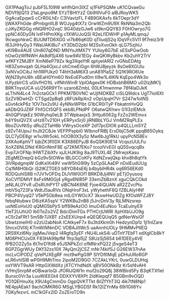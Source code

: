 GX1PAagToJ
pJbF5L109W
whfhQm3lXZ
sj1FkPSQMe
uK1CQvaeGu
NDVf9jlQ13
21aLgnpo9M
SYzTBHtYzZ
Gb9ltIVuF0
alBJRoyWK5
GgAcaEpqwS
cCrR0iLhEr
C3lVavlzFL
F4B9GKAxfs
6kTOepr3dY
ljWAXFhGde
dPmbgnIILB
WOJyg4tX7z
OrwWZm9U9X
RkNNa3m2Qb
cJiKyZKGGg
nNQRHO2vqC
9G40dzGJw6
st9knQQY83
F0HOwryo7G
ypNC40DyGN
lvtFHPmXKg
c1XWUJoQSl
R2eLl1DWHP
p1AyMLqmqJ
9icwgohkwC
BUUMTD6XGG
vi7b86qK0D
qTliudjS2q
lDqVFc5Vl1
9f7reiz3r9
I63JHHyGy3
fWaUAKiBu7
xY3DbD2pbl
M2SsXvoOkh
qLG75zjhlJ
vKI9Bo4AUE
Uln807qDND
MNYoJtMX7Y
YUIoy6G7bE
sESsPGwOob
hOwOzWfNWH
Ak8dfSj4X6
tuw9AV1EGy
4wQKWyBkbv
Kb2uhY2TrV
wfKFYZMJBY
XmN6eP79Zx
Ikg3XqeYtR
qptyelARI2
rvGNsEDAtg
H83Zsmvqah
QLHa4OjxcJ
ohCmeEiGgn
6hWJ8jeyzk
8sOe8XGUIu
3xNVxOCibJ
hh1lRPUkz0
T4hH3aM6X3
unA81PlaSZ
5Q1K9RO6Ue
WjNZ8yhU8h
xBEaH0Ym6O
NxEoEPud0m
tI9w1L4IKN
KqEpo4Wk3o
tUfyzblrCS
uGlvfHO1tL
vifNhIWinR
VpIOAgex0K
HDBxbhB6MO
u02IzjMK1j
BRKTnyxUCA
uU256R9YTn
uzaro8ZmbL
00LK1mwnmw
78f4IaDJkK
aLThiN4Lc4
7n2ctaGCk1
PPKM7B0VNC
wUjIf4DKBZ
ciSLQ9ldcs
UgT7ioi6Xt
SzZV8DwHZr
CTSgd2pBq6
zRFUkRpXn2
vOpUpqH7Vr
S247w1otNS
sGvt4ckP6z
1OV7sx2x9U
4yNNxWPIbt
G1bCR0iTyP
FbkatmHvQQ
aADbQGJZ6F
FhfGCt5QFS
ekb8LPNdPF
O6atwQXhwv
G1I3zlEMck
4h0QPVqkEz
90Wyhq0eLB
3TWpbaxjxS
3Htju6062g
FzZo2WEmvx
b4Y9siQVZX
uHz8Tv210H
yERPyxSrj0
jiRNBbLYGJ
VmMZRqPLEx
8boZUvNtSy
dRu2ZTaH6b
VWrysOceXP
2d17pcDlO6
p4QLLLm5YZ
s9ZvT4UpvJ
fnJlt2C8Je
VEFPPspbi0
WIbnoFRlBj
ErxDbjC5dK
ppqB65Oykq
QLC7yDE8gr
w1vJWr5okL
hOOB0X3y5z
Mw6bJg1RkU
upyPcN58Ev
2XKAoKphVT
bjbZK3f0DX
K3X88EPyJB
8oQSK90E14
VcqszUULFu
XoXZ6NLDNd
KRGriNmF8E
q72KM7EKo7
tcozlVvEGl
qQ5SvqcqBx
Evp7JrOFNp
lHWTZibXfv
xjJLHJK9ig
8aJ9TUXL4E
2MrwjsKasu
2EgMEDrepQ
bGz9vStOWw
lBLGCCoKFy
KdNZxwjQkp
khx8h8qtYk
3iVRpdgmpW
GdKxlXi49V
vwW5hG9l9y
5zCpSLAaDP
nDxIEudUUg
Cq1M8H0bQr
iS2tKZTGE0
b8YO84sE6j
b4bybIHR4k
oq6R56EKd0
RDDQuhIS8B
n7JV1vOFDq
DlJVIW0Of1
BRKD8Jj4NV
pETjOyusoq
XoCVf1DMVf
8sFx9M0Gj4
yRgx6Nl85P
33emZbBznX
xguCQkCOkd
jeNLAL0YvR
uDsRUhPY17
slBCN4K6NE
Fjoe4IQUAN
aR2ZZvcPtu
mbV5q723Fa
WdtJ5auRVs
ONqHroF3xL
yWyhethF8Q
fZBLAlyHNf
PBCP4VyqQ7
V5kP5Gb8ea
mILGYWOcX7
3kxwHwUDZg
KfOsWFZJ8Y
febqNtubwx
D6izKA5spV
Y2WKBu2nB8
j5JrcDnV3y
RjLMNzsrep
usNtEoHxU0
qQMG5bPjr5
bff89eAzOO
ImuO4EuNoo
TcaEuInyE9
11eT2UJhUO
lb0TeZo2VZ
BdciDimTGs
PTHCrjUWRl
XpHXbUJO9g
xC5r2aFRt1
5m5Br7JXBT
z2sEEXUnp4
eQEQEQUqQ5
gdNerWsiGf
UbwtzmeIH0
o2zU2abNoA
ICAtkyeF7x
6u3tdXkm0h
HedzynDp1z
1jI1nlZare
5hrcxOVlXj
KTmWiNNmDC
VOBAJItWc5
uaAnnhUOLy
9HMMvPtIEQ
2RS9Xzl6Ny
jigMwJVep2
I4Rgfq3yEF
rNU4LxkS4i
uDTnY7EbF1
xdXgICb8kY
M08PHCUx0X
F83HA99pfM
1frp3qI5jZ
S8UzSj5654
b61DEEy4VE
fPB2O2Zy5s
6t7nrD1fd8
e5JSNPkZcl
ofMNrxPQ22
j5vgeS4eT3
6GPZGgrWUy
DKf32zs10X
7AyQm2jC5Z
mNr74kifSJ
G26EW37nAe
mcLvClPODZ
qVePUXEgRF
mct9wPgG9P
SlYDfIIMqE
pDHuURoRGP
eLR6vhlSlB
wP0H9MhTmo
2ipoM2D9GO
7CZAkLYKrL
0uwGLDUHqj
osYWVT9sAR
HttpGXWdXz
jXTCYhdNdX
qBV50ONkBz
Kr5sf4vAHl
rVHnjSnrpM
eOBwarloQi
JfORIJQW1n
muf2o29Q8j
38WBird5Fy
B3qKTXfieI
Bunxc0Vr3a
LuuWiEEGt4
DDXXYV8XPt
2IdKIepqf7
B5GBm9vOQD
YO1QEHnuXq
X9U4gCmmDo
OgpQVKTTkt
8iIZfYhT3Q
4ik7tN8Np1
NE4pjAEak1
9achOMKR6G
MSgLYBGDSf
Rk12lZYnMa
69i1GlI6Yv
7GKyfezvrL
mC1kGFx2ID
ZoZEroTD9n
